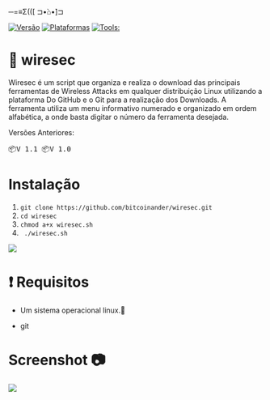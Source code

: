 ─=≡Σ(([ ⊐•̀⌂•́]⊐

[![Versão](https://img.shields.io/badge/vers%C3%A3o-1.2-sucecess.svg)](https://github.com/oandersonbsilva/wiresec/blob/master/wiresec.sh)
[![Plataformas](https://img.shields.io/badge/Plataformas-Linux%20x64%20%7C%20Linux%20x86-inactive.svg)](https://github.com/oandersonbsilva/wiresec)
[![Tools:](https://img.shields.io/badge/Tools%3A-33-blue.svg)](https://github.com/oandersonbsilva/wiresec/blob/master/wiresec.sh)
# 📡 wiresec 

Wiresec é um script que organiza e realiza o download das principais ferramentas de Wireless Attacks em qualquer distribuição Linux utilizando a plataforma Do GitHub e o Git para a realização dos Downloads. A ferramenta utiliza um menu informativo numerado e organizado em ordem alfabética, a onde basta digitar o número da ferramenta desejada.

  Versões Anteriores:
  
  📦<kbd>V 1.1<kbd> 
  📦<kbd>V 1.0<kbd> 

# Instalação

<ol>
<li><code>git clone https://github.com/bitcoinander/wiresec.git</code></li>
<li><code>cd wiresec </code></li>
<li><code>chmod a+x wiresec.sh</code></li>
<li><code> ./wiresec.sh </code></li>
</ol>
<img src="https://raw.githubusercontent.com/oandersonbsilva/wiresec/master/banner.png">

# :exclamation: Requisitos

<ul>
<li>
<p>Um sistema operacional linux.🐧 </p>
</li>
<li>
<p>git
</p>
</li>
</ul>

# Screenshot 📷

<img src="https://raw.githubusercontent.com/oandersonbsilva/wiresec/master/imagem.png">



